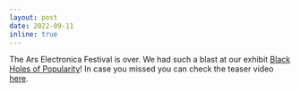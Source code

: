 ```yaml
---
layout: post
date: 2022-09-11
inline: true
---
```


The Ars Electronica Festival is over. We had such a blast at our exhibit [Black Holes of Popularity](https://ars.electronica.art/planetb/en/black-holes-of-popularity/)! In case you missed you can check the teaser video [here](https://www.youtube.com/watch?v=jARUoMku1BQ).
